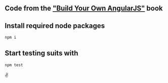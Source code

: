 ## Code from the ["Build Your Own AngularJS"](http://teropa.info/build-your-own-angular/) book

## Install required node packages

```sh
npm i
``` 

## Start testing suits with
 
```sh
npm test
```

:v: